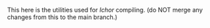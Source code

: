 This here is the utilities used for *Ichor* compiling.
(do NOT merge any changes from this to the main branch.)
